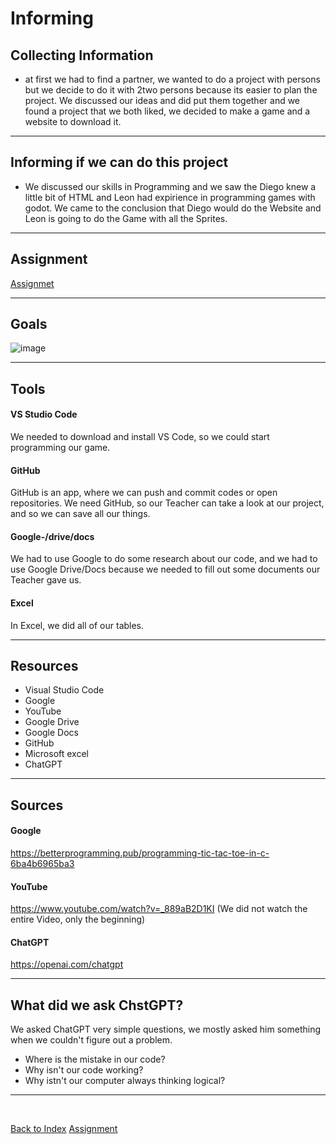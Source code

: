# Informing



## Collecting Information 

<ul><li> at first we had to find a partner, we wanted to do a project with persons but we decide to do it with 2two persons because its easier to plan the project. We discussed our ideas and did put them together and we found a project that we both liked, we decided to make a game and a website to download it.</li></ul>

<hr>

## Informing if we can do this project 

<ul><li> We discussed our skills in Programming and we saw the Diego knew a little bit of HTML and Leon had expirience in programming games with godot. We came to the conclusion that Diego would do the Website and Leon is going to do the Game with all the Sprites. </li></ul>

<hr>

## Assignment 
[Assignmet](https://github.com/dgdecorso/m431_ap24a_website-game/blob/main/assignementProposal.md)

<hr>

## Goals



![image]()


<hr>

## Tools 

#### VS Studio Code
<p> We needed to download and install VS Code, so we could start programming our game. </p>

#### GitHub
<p> GitHub is an app, where we can push and commit codes or open repositories. We need GitHub, so our Teacher can take a look at our project, and so we can save all our things.  </p>

#### Google-/drive/docs
<p> We had to use Google to do some research about our code, and we had to use Google Drive/Docs because we needed to fill out some documents our Teacher gave us. </p>

#### Excel
<p> In Excel, we did all of our tables. </p>


<hr>

## Resources 

<ul>
<li> Visual Studio Code </li>
<li> Google </li>
<li> YouTube </li>
<li> Google Drive </li> 
<li> Google Docs </li> 
<li> GitHub </li> 
<li> Microsoft excel </li>
<li> ChatGPT </li>
</ul>

<hr>

## Sources

#### Google 
https://betterprogramming.pub/programming-tic-tac-toe-in-c-6ba4b6965ba3

#### YouTube
https://www.youtube.com/watch?v=_889aB2D1KI  (We did not watch the entire Video, only the beginning)

#### ChatGPT
https://openai.com/chatgpt

<hr> 

## What did we ask ChstGPT? 
<p> We asked ChatGPT very simple questions, we mostly asked him something when we couldn't figure out a problem. </p>

<ul>
<li> Where is the mistake in our code?</li>
<li> Why isn't our code working? </li>
<li> Why istn't our computer always thinking logical?</li>
</ul>

<hr>

<br>

[Back to Index](README.md)
[Assignment](https://github.com/dgdecorso/m431_ap24a_website-game/blob/main/assignementProposal.md)

